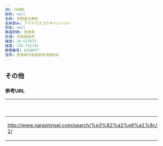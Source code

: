 ```yaml
---
ID: COdBF
総称: null
名称: 天照皇太神社
名称読み: アマテラスコウタイジンジャ
別名: null
都道府県: 奈良県
区域: 大和高田市
緯度: 34.517673
経度: 135.732742
郵便番号: 6350077
住所: 奈良県大和高田市池田592
---
```


## その他

### 参考URL

| URL                                                                                                            | 説明   |
| -------------------------------------------------------------------------------------------------------------- | ------ |
| http://www.narashinsei.com/search/%e3%82%a2%e8%a1%8c/%e5%a4%a9%e7%85%a7%e7%9a%87%e5%a4%aa%e7%a5%9e%e7%a4%be-2/ | 神社庁 |
